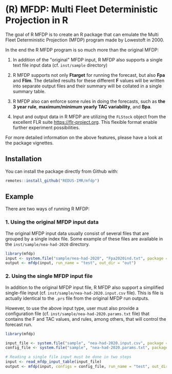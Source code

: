 
# (R) MFDP: Multi Fleet Deterministic Projection in R

<!-- badges: start -->
<!-- badges: end -->

The goal of R MFDP is to create an R package that can emulate the Multi 
Fleet Deterministic Projection (MFDP) program made by Lowestoft in 2000.

In the end the R MFDP program is so much more than the original MFDP:

1. In addition of the "original" MFDP input, R MFDP also supports a single
text file input data (cf. `inst/sample` directory)

2. R MFDP supports not only **Ftarget** for running the forecast, but also
**Fpa** and **Flim**. The detailed results for these different **F** values
will be written into separate output files and their summary will be collated in
a single summary table.

3. R MFDP also can enforce some rules in doing the forecasts, such as **the 3 year rule**,  **maximum/minimum yearly TAC variability**, and **Bpa**.

4. Input and output data in R MFDP are utilizing the `FLStock` object from the
excellent FLR suite <https://flr-project.org>. This flexible format enable
further experiment possibilities.

For more detailed information on the above features, please have a look at the package vignettes.

## Installation

You can install the package directly from Github with:

``` r
remotes::install_github("REDUS-IMR/mfdp")
```

## Example

There are two ways of running R MFDP:

### 1. Using the original MFDP input data

The original MFDP input data usually consist of several files that
are grouped by a single index file. Some example of these files are
available in the `inst/sample/nea-had-2020` directory.

``` r
library(mfdp)
input <- system.file("sample/nea-had-2020", "Fpa2020ind.txt", package = "mfdp")
output <- mfdp(input, run_name = "test", out_dir = "out")
```

### 2. Using the single MFDP input file

In addition to the original MFDP input file, R MFDP also support
a simplified single-file input (cf. `inst/sample/nea-had-2020.input.csv`
file). This is file is actually identical to the `.prs` file from
the original MFDP run outputs.

However, to use the above input type, user must also provide a configuration
file (cf. `inst/sample/nea-had-2020.params.txt` file) that contains the
F and TAC values, and rules, among others, that will control the forecast run.

``` r
library(mfdp)

input_file <- system.file("sample", "nea-had-2020.input.csv", package = "mfdp")
config_file <- system.file("sample", "nea-had-2020.params.txt", package = "mfdp")

# Reading a single file input must be done in two steps
input <- read_mfdp_input_table(input_file)
output <- mfdp(input, configs = config_file, run_name = "test", out_dir = "out")
```